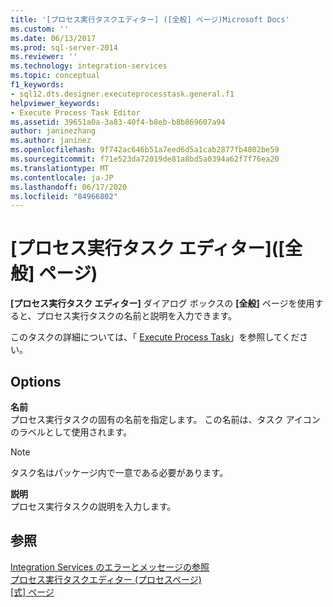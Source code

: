 ```yaml
---
title: '[プロセス実行タスクエディター] ([全般] ページ)Microsoft Docs'
ms.custom: ''
ms.date: 06/13/2017
ms.prod: sql-server-2014
ms.reviewer: ''
ms.technology: integration-services
ms.topic: conceptual
f1_keywords:
- sql12.dts.designer.executeprocesstask.general.f1
helpviewer_keywords:
- Execute Process Task Editor
ms.assetid: 39651a0a-3a83-40f4-b8eb-b8b869607a94
author: janinezhang
ms.author: janinez
ms.openlocfilehash: 9f742ac646b51a7eed6d5a1cab2877fb4802be59
ms.sourcegitcommit: f71e523da72019de81a8bd5a0394a62f7f76ea20
ms.translationtype: MT
ms.contentlocale: ja-JP
ms.lasthandoff: 06/17/2020
ms.locfileid: "84966802"
---
```

# <a name="execute-process-task-editor-general-page"></a>[プロセス実行タスク エディター]\([全般] ページ)
  **[プロセス実行タスク エディター]** ダイアログ ボックスの **[全般]** ページを使用すると、プロセス実行タスクの名前と説明を入力できます。  
  
 このタスクの詳細については、「 [Execute Process Task](control-flow/execute-process-task.md)」を参照してください。  
  
## <a name="options"></a>Options  
 **名前**  
 プロセス実行タスクの固有の名前を指定します。 この名前は、タスク アイコンのラベルとして使用されます。  
  
> [!NOTE]  
>  タスク名はパッケージ内で一意である必要があります。  
  
 **説明**  
 プロセス実行タスクの説明を入力します。  
  
## <a name="see-also"></a>参照  
 [Integration Services のエラーとメッセージの参照](../../2014/integration-services/integration-services-error-and-message-reference.md)   
 [プロセス実行タスクエディター &#40;プロセスページ&#41;](../../2014/integration-services/execute-process-task-editor-process-page.md)   
 [[式] ページ](expressions/expressions-page.md)  
  
  
